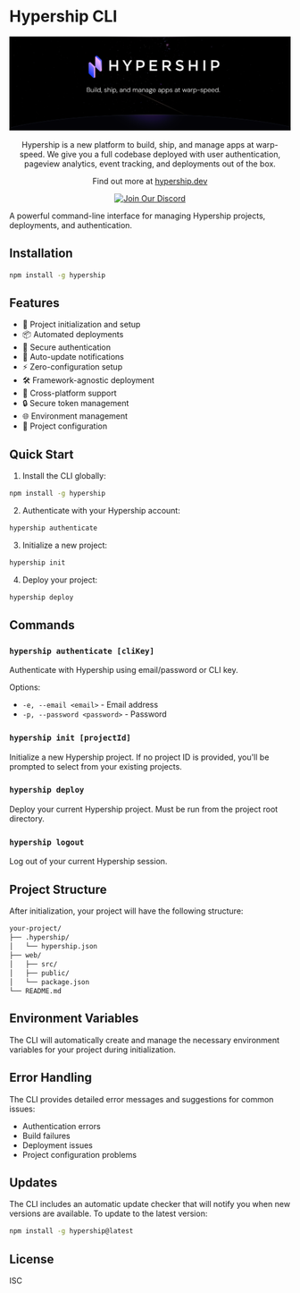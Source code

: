 # Hypership CLI

![GitHub Hero Banner](https://raw.githubusercontent.com/hypershiphq/hypership/main/public/assets/images/github-hero-banner.png)

<div align="center">
  <p>
    Hypership is a new platform to build, ship, and manage apps at warp-speed. We give you a full codebase deployed with user authentication, pageview analytics, event tracking, and deployments out of the box.
  </p>
  <p>
    Find out more at <a href="https://hypership.dev">hypership.dev</a>
  </p>

[![Join Our Discord](https://img.shields.io/badge/Join%20Our%20Discord-%237289DA.svg?style=for-the-badge&logo=discord&logoColor=white)](https://discord.gg/R2KHzFqGjN)

</div>

A powerful command-line interface for managing Hypership projects, deployments, and authentication.

## Installation

```bash
npm install -g hypership
```

## Features

- 🚀 Project initialization and setup
- 📦 Automated deployments
- 🔑 Secure authentication
- 🔄 Auto-update notifications
- ⚡ Zero-configuration setup
- 🛠️ Framework-agnostic deployment
- 📱 Cross-platform support
- 🔒 Secure token management
- 🌐 Environment management
- 🎯 Project configuration

## Quick Start

1. Install the CLI globally:

```bash
npm install -g hypership
```

2. Authenticate with your Hypership account:

```bash
hypership authenticate
```

3. Initialize a new project:

```bash
hypership init
```

4. Deploy your project:

```bash
hypership deploy
```

## Commands

### `hypership authenticate [cliKey]`

Authenticate with Hypership using email/password or CLI key.

Options:

- `-e, --email <email>` - Email address
- `-p, --password <password>` - Password

### `hypership init [projectId]`

Initialize a new Hypership project. If no project ID is provided, you'll be prompted to select from your existing projects.

### `hypership deploy`

Deploy your current Hypership project. Must be run from the project root directory.

### `hypership logout`

Log out of your current Hypership session.

## Project Structure

After initialization, your project will have the following structure:

```
your-project/
├── .hypership/
│   └── hypership.json
├── web/
│   ├── src/
│   ├── public/
│   └── package.json
└── README.md
```

## Environment Variables

The CLI will automatically create and manage the necessary environment variables for your project during initialization.

## Error Handling

The CLI provides detailed error messages and suggestions for common issues:

- Authentication errors
- Build failures
- Deployment issues
- Project configuration problems

## Updates

The CLI includes an automatic update checker that will notify you when new versions are available. To update to the latest version:

```bash
npm install -g hypership@latest
```

## License

ISC
